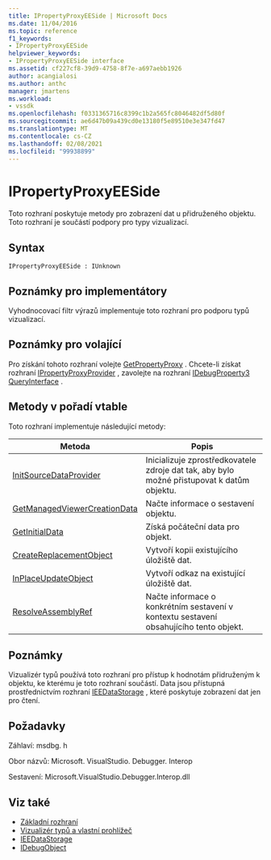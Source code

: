 ```yaml
---
title: IPropertyProxyEESide | Microsoft Docs
ms.date: 11/04/2016
ms.topic: reference
f1_keywords:
- IPropertyProxyEESide
helpviewer_keywords:
- IPropertyProxyEESide interface
ms.assetid: cf227cf8-39d9-4758-8f7e-a697aebb1926
author: acangialosi
ms.author: anthc
manager: jmartens
ms.workload:
- vssdk
ms.openlocfilehash: f0331365716c8399c1b2a565fc8046482df5d80f
ms.sourcegitcommit: ae6d47b09a439cd0e13180f5e89510e3e347fd47
ms.translationtype: MT
ms.contentlocale: cs-CZ
ms.lasthandoff: 02/08/2021
ms.locfileid: "99938899"
---
```

# <a name="ipropertyproxyeeside"></a>IPropertyProxyEESide
Toto rozhraní poskytuje metody pro zobrazení dat u přidruženého objektu. Toto rozhraní je součástí podpory pro typy vizualizací.

## <a name="syntax"></a>Syntax

```
IPropertyProxyEESide : IUnknown
```

## <a name="notes-for-implementers"></a>Poznámky pro implementátory
 Vyhodnocovací filtr výrazů implementuje toto rozhraní pro podporu typů vizualizací.

## <a name="notes-for-callers"></a>Poznámky pro volající
 Pro získání tohoto rozhraní volejte [GetPropertyProxy](../../../extensibility/debugger/reference/ipropertyproxyprovider-getpropertyproxy.md) . Chcete-li získat rozhraní [IPropertyProxyProvider](../../../extensibility/debugger/reference/ipropertyproxyprovider.md) , zavolejte na rozhraní [IDebugProperty3](../../../extensibility/debugger/reference/idebugproperty3.md) [QueryInterface](/cpp/atl/queryinterface) .

## <a name="methods-in-vtable-order"></a>Metody v pořadí vtable
 Toto rozhraní implementuje následující metody:

|Metoda|Popis|
|------------|-----------------|
|[InitSourceDataProvider](../../../extensibility/debugger/reference/ipropertyproxyeeside-initsourcedataprovider.md)|Inicializuje zprostředkovatele zdroje dat tak, aby bylo možné přistupovat k datům objektu.|
|[GetManagedViewerCreationData](../../../extensibility/debugger/reference/ipropertyproxyeeside-getmanagedviewercreationdata.md)|Načte informace o sestavení objektu.|
|[GetInitialData](../../../extensibility/debugger/reference/ipropertyproxyeeside-getinitialdata.md)|Získá počáteční data pro objekt.|
|[CreateReplacementObject](../../../extensibility/debugger/reference/ipropertyproxyeeside-createreplacementobject.md)|Vytvoří kopii existujícího úložiště dat.|
|[InPlaceUpdateObject](../../../extensibility/debugger/reference/ipropertyproxyeeside-inplaceupdateobject.md)|Vytvoří odkaz na existující úložiště dat.|
|[ResolveAssemblyRef](../../../extensibility/debugger/reference/ipropertyproxyeeside-resolveassemblyref.md)|Načte informace o konkrétním sestavení v kontextu sestavení obsahujícího tento objekt.|

## <a name="remarks"></a>Poznámky
 Vizualizér typů používá toto rozhraní pro přístup k hodnotám přidruženým k objektu, ke kterému je toto rozhraní součástí. Data jsou přístupná prostřednictvím rozhraní [IEEDataStorage](../../../extensibility/debugger/reference/ieedatastorage.md) , které poskytuje zobrazení dat jen pro čtení.

## <a name="requirements"></a>Požadavky
 Záhlaví: msdbg. h

 Obor názvů: Microsoft. VisualStudio. Debugger. Interop

 Sestavení: Microsoft.VisualStudio.Debugger.Interop.dll

## <a name="see-also"></a>Viz také
- [Základní rozhraní](../../../extensibility/debugger/reference/core-interfaces.md)
- [Vizualizér typů a vlastní prohlížeč](../../../extensibility/debugger/type-visualizer-and-custom-viewer.md)
- [IEEDataStorage](../../../extensibility/debugger/reference/ieedatastorage.md)
- [IDebugObject](../../../extensibility/debugger/reference/idebugobject.md)
